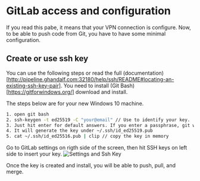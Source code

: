 # GitLab access and configuration

If you read this pabe, it means that your VPN connection is configure. Now, to be able to push code from Git, you have to have some minimal configuration.


## Create or use ssh key

You can use the following steps or read the full (documentation)[http://pipeline.ghandalf.com:32180/help/ssh/README#locating-an-existing-ssh-key-pair]. You need to install (Git Bash)[https://gitforwindows.org/] download and install.

The steps below are for your new Windows 10 machine.

```bash
1. open git bash
2. ssh-keygen -t ed25519 -C "your@email" // Use to identify your key.
3. Just hit enter for default answers. If you enter a passphrase, git will always ask for it when you will pull or push.
4. It will generate the key under ~/.ssh/id_ed25519.pub
5. cat ~/.ssh/id_ed25516.pub | clip // copy the key in memory
```

Go to GitLab settings on rigth side of the screen, then hit SSH keys on left side to insert your key.
![Settings and Ssh Key](./images/GitLab-Settings.png)

Once the key is created and install, you will be able to push, pull, and merge.

